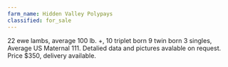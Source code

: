 ```yaml
---
farm_name: Hidden Valley Polypays
classified: for_sale
---
```


22 ewe lambs, average 100 lb. +,  10 triplet born 9 twin born 3 singles, Average US Maternal 111. Detalied data and pictures avalable on request.  Price $350, delivery available.

